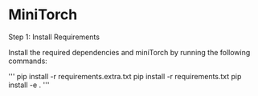# MiniTorch

Step 1: Install Requirements

Install the required dependencies and miniTorch by running the following commands:

'''
pip install -r requirements.extra.txt
pip install -r requirements.txt
pip install -e .
'''
